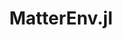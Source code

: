 ---
layout: page
title: MatterEnv.jl
description: MatterEnv is an atomic environment package embedded in Julia.
img: /assets/img/MatterEnv.png
redirect: https://yaozhenghangma.github.io/MatterEnv.jl/stable
importance: 2
github: https://github.com/yaozhenghangma/MatterEnv.jl
---